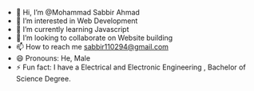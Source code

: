 - 👋 Hi, I’m @Mohammad Sabbir Ahmad
- 👀 I’m interested in  Web Development
- 🌱 I’m currently learning Javascript
- 💞️ I’m looking to collaborate on Website building
- 📫 How to reach me sabbir110294@gmail.com
- 😄 Pronouns: He, Male
- ⚡ Fun fact: I have a Electrical and Electronic Engineering , Bachelor of Science Degree.

<!---
sabbirahmad11/sabbirahmad11 is a ✨ special ✨ repository because its `README.md` (this file) appears on your GitHub profile.
You can click the Preview link to take a look at your changes.
--->
